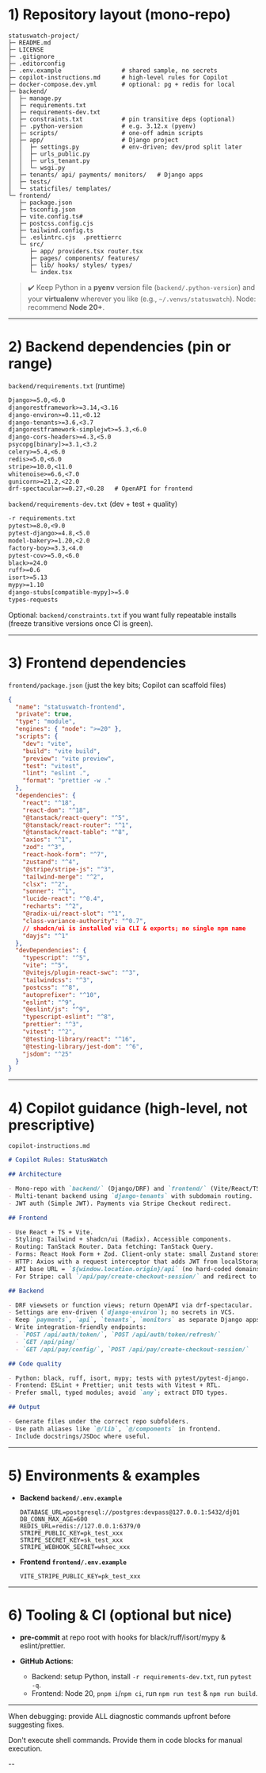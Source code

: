 # 1) Repository layout (mono-repo)

```
statuswatch-project/
├─ README.md
├─ LICENSE
├─ .gitignore
├─ .editorconfig
├─ .env.example                 # shared sample, no secrets
├─ copilot-instructions.md      # high-level rules for Copilot
├─ docker-compose.dev.yml       # optional: pg + redis for local
├─ backend/
│  ├─ manage.py
│  ├─ requirements.txt
│  ├─ requirements-dev.txt
│  ├─ constraints.txt           # pin transitive deps (optional)
│  ├─ .python-version           # e.g. 3.12.x (pyenv)
│  ├─ scripts/                  # one-off admin scripts
│  ├─ app/                      # Django project
│  │  ├─ settings.py            # env-driven; dev/prod split later
│  │  ├─ urls_public.py
│  │  ├─ urls_tenant.py
│  │  └─ wsgi.py
│  ├─ tenants/ api/ payments/ monitors/   # Django apps
│  ├─ tests/
│  └─ staticfiles/ templates/
└─ frontend/
   ├─ package.json
   ├─ tsconfig.json
   ├─ vite.config.ts#
   ├─ postcss.config.cjs
   ├─ tailwind.config.ts
   ├─ .eslintrc.cjs  .prettierrc
   └─ src/
      ├─ app/ providers.tsx router.tsx
      ├─ pages/ components/ features/
      ├─ lib/ hooks/ styles/ types/
      └─ index.tsx
```

> ✔️ Keep Python in a **pyenv** version file (`backend/.python-version`) and your **virtualenv** wherever you like (e.g., `~/.venvs/statuswatch`). Node: recommend **Node 20+**.

---

# 2) Backend dependencies (pin or range)

`backend/requirements.txt` (runtime)

```txt
Django>=5.0,<6.0
djangorestframework>=3.14,<3.16
django-environ>=0.11,<0.12
django-tenants>=3.6,<3.7
djangorestframework-simplejwt>=5.3,<6.0
django-cors-headers>=4.3,<5.0
psycopg[binary]>=3.1,<3.2
celery>=5.4,<6.0
redis>=5.0,<6.0
stripe>=10.0,<11.0
whitenoise>=6.6,<7.0
gunicorn>=21.2,<22.0
drf-spectacular>=0.27,<0.28   # OpenAPI for frontend
```

`backend/requirements-dev.txt` (dev + test + quality)

```txt
-r requirements.txt
pytest>=8.0,<9.0
pytest-django>=4.8,<5.0
model-bakery>=1.20,<2.0
factory-boy>=3.3,<4.0
pytest-cov>=5.0,<6.0
black>=24.0
ruff>=0.6
isort>=5.13
mypy>=1.10
django-stubs[compatible-mypy]>=5.0
types-requests
```

Optional: `backend/constraints.txt` if you want fully repeatable installs (freeze transitive versions once CI is green).

---

# 3) Frontend dependencies

`frontend/package.json` (just the key bits; Copilot can scaffold files)

```json
{
  "name": "statuswatch-frontend",
  "private": true,
  "type": "module",
  "engines": { "node": ">=20" },
  "scripts": {
    "dev": "vite",
    "build": "vite build",
    "preview": "vite preview",
    "test": "vitest",
    "lint": "eslint .",
    "format": "prettier -w ."
  },
  "dependencies": {
    "react": "^18",
    "react-dom": "^18",
    "@tanstack/react-query": "^5",
    "@tanstack/react-router": "^1",
    "@tanstack/react-table": "^8",
    "axios": "^1",
    "zod": "^3",
    "react-hook-form": "^7",
    "zustand": "^4",
    "@stripe/stripe-js": "^3",
    "tailwind-merge": "^2",
    "clsx": "^2",
    "sonner": "^1",
    "lucide-react": "^0.4",
    "recharts": "^2",
    "@radix-ui/react-slot": "^1",
    "class-variance-authority": "^0.7",
    // shadcn/ui is installed via CLI & exports; no single npm name
    "dayjs": "^1"
  },
  "devDependencies": {
    "typescript": "^5",
    "vite": "^5",
    "@vitejs/plugin-react-swc": "^3",
    "tailwindcss": "^3",
    "postcss": "^8",
    "autoprefixer": "^10",
    "eslint": "^9",
    "@eslint/js": "^9",
    "typescript-eslint": "^8",
    "prettier": "^3",
    "vitest": "^2",
    "@testing-library/react": "^16",
    "@testing-library/jest-dom": "^6",
    "jsdom": "^25"
  }
}
```

---

# 4) Copilot guidance (high-level, not prescriptive)

`copilot-instructions.md`

```markdown
# Copilot Rules: StatusWatch

## Architecture

- Mono-repo with `backend/` (Django/DRF) and `frontend/` (Vite/React/TS).
- Multi-tenant backend using `django-tenants` with subdomain routing.
- JWT auth (Simple JWT). Payments via Stripe Checkout redirect.

## Frontend

- Use React + TS + Vite.
- Styling: Tailwind + shadcn/ui (Radix). Accessible components.
- Routing: TanStack Router. Data fetching: TanStack Query.
- Forms: React Hook Form + Zod. Client-only state: small Zustand stores.
- HTTP: Axios with a request interceptor that adds JWT from localStorage.
- API base URL = `${window.location.origin}/api` (no hard-coded domains).
- For Stripe: call `/api/pay/create-checkout-session/` and redirect to returned `url`.

## Backend

- DRF viewsets or function views; return OpenAPI via drf-spectacular.
- Settings are env-driven (`django-environ`); no secrets in VCS.
- Keep `payments`, `api`, `tenants`, `monitors` as separate Django apps.
- Write integration-friendly endpoints:
  - `POST /api/auth/token/`, `POST /api/auth/token/refresh/`
  - `GET /api/ping/`
  - `GET /api/pay/config/`, `POST /api/pay/create-checkout-session/`

## Code quality

- Python: black, ruff, isort, mypy; tests with pytest/pytest-django.
- Frontend: ESLint + Prettier; unit tests with Vitest + RTL.
- Prefer small, typed modules; avoid `any`; extract DTO types.

## Output

- Generate files under the correct repo subfolders.
- Use path aliases like `@/lib`, `@/components` in frontend.
- Include docstrings/JSDoc where useful.
```

---

# 5) Environments & examples

- **Backend `backend/.env.example`**

  ```
  DATABASE_URL=postgresql://postgres:devpass@127.0.0.1:5432/dj01
  DB_CONN_MAX_AGE=600
  REDIS_URL=redis://127.0.0.1:6379/0
  STRIPE_PUBLIC_KEY=pk_test_xxx
  STRIPE_SECRET_KEY=sk_test_xxx
  STRIPE_WEBHOOK_SECRET=whsec_xxx
  ```

- **Frontend `frontend/.env.example`**

  ```
  VITE_STRIPE_PUBLIC_KEY=pk_test_xxx
  ```

---

# 6) Tooling & CI (optional but nice)

- **pre-commit** at repo root with hooks for black/ruff/isort/mypy & eslint/prettier.
- **GitHub Actions**:

  - Backend: setup Python, install `-r requirements-dev.txt`, run `pytest -q`.
  - Frontend: Node 20, `pnpm i`/`npm ci`, run `npm run test` & `npm run build`.

---

When debugging: provide ALL diagnostic commands upfront before suggesting fixes.

Don't execute shell commands. Provide them in code blocks for manual execution.

--
